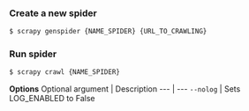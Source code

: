 ### Create a new spider 
```bash
$ scrapy genspider {NAME_SPIDER} {URL_TO_CRAWLING}
```
### Run spider 
```bash
$ scrapy crawl {NAME_SPIDER}
```


**Options**
Optional argument | Description
--- | --- 
`--nolog` | Sets LOG_ENABLED to False

